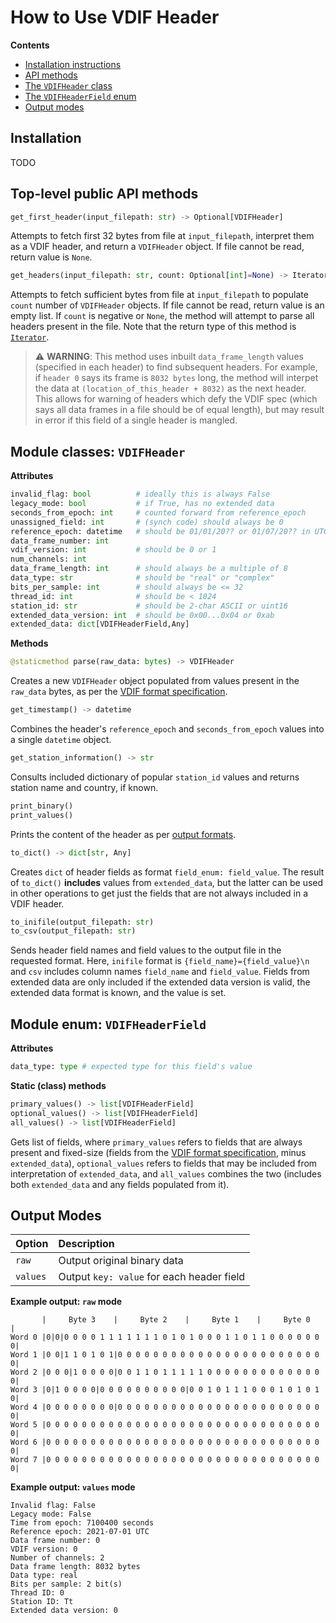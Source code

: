 # How to Use VDIF Header

**Contents**

* [Installation instructions](#installation)
* [API methods](#api_methods)
* [The `VDIFHeader` class](#vdifheader)
* [The `VDIFHeaderField` enum](#vdifheaderfield)
* [Output modes](#output_modes)

<a name="installation"></a>
## Installation

TODO

<a name="api_methods"></a>
## **Top-level public API methods**

```python
get_first_header(input_filepath: str) -> Optional[VDIFHeader]
```

Attempts to fetch first 32 bytes from file at `input_filepath`, interpret them as a VDIF header, and return a `VDIFHeader` object. If file cannot be read, return value is `None`.

```python
get_headers(input_filepath: str, count: Optional[int]=None) -> Iterator[VDIFHeader]
```

Attempts to fetch sufficient bytes from file at `input_filepath` to populate `count` number of `VDIFHeader` objects. If file cannot be read, return value is an empty list. If `count` is negative or `None`, the method will attempt to parse all headers present in the file. Note that the return type of this method is [`Iterator`](https://wiki.python.org/moin/Iterator).

> :warning: **WARNING**: This method uses inbuilt `data_frame_length` values (specified in each header) to find subsequent headers. For example, if `header 0` says its frame is `8032 bytes` long, the method will interpet the data at `(location_of_this_header + 8032)` as the next header. This allows for warning of headers which defy the VDIF spec (which says all data frames in a file should be of equal length), but may result in error if this field of a single header is mangled.

<a name="vdifheader"></a>
## **Module classes: `VDIFHeader`**

**Attributes**

```python
invalid_flag: bool          # ideally this is always False
legacy_mode: bool           # if True, has no extended data
seconds_from_epoch: int     # counted forward from reference_epoch
unassigned_field: int       # (synch code) should always be 0
reference_epoch: datetime   # should be 01/01/20?? or 01/07/20?? in UTC
data_frame_number: int
vdif_version: int           # should be 0 or 1
num_channels: int
data_frame_length: int      # should always be a multiple of 8
data_type: str              # should be "real" or "complex"
bits_per_sample: int        # should always be <= 32
thread_id: int              # should be < 1024
station_id: str             # should be 2-char ASCII or uint16
extended_data_version: int  # should be 0x00...0x04 or 0xab
extended_data: dict[VDIFHeaderField,Any]
```

**Methods**

```python
@staticmethod parse(raw_data: bytes) -> VDIFHeader
```

Creates a new `VDIFHeader` object populated from values present in the `raw_data` bytes, as per the [VDIF format specification](https://vlbi.org/wp-content/uploads/2019/03/VDIF_specification_Release_1.1.1.pdf).

```python
get_timestamp() -> datetime
```

Combines the header's `reference_epoch` and `seconds_from_epoch` values into a single `datetime` object.

```python
get_station_information() -> str
```

Consults included dictionary of popular `station_id` values and returns station name and country, if known.

```python
print_binary()
print_values()
```

Prints the content of the header as per [output formats](/output_formats).

```python
to_dict() -> dict[str, Any]
```

Creates `dict` of header fields as format `field_enum: field_value`. The result of `to_dict()` **includes** values from `extended_data`, but the latter can be used in other operations to get just the fields that are not always included in a VDIF header.

```python
to_inifile(output_filepath: str)
to_csv(output_filepath: str)
```

Sends header field names and field values to the output file in the requested format. Here, `inifile` format is `{field_name}={field_value}\n` and `csv` includes column names `field_name` and `field_value`. Fields from extended data are only included if the extended data version is valid, the extended data format is known, and the value is set.

<a name="vdifheaderfield"></a>
## **Module enum: `VDIFHeaderField`**

**Attributes**

```python
data_type: type # expected type for this field's value
```

**Static (class) methods**

```python
primary_values() -> list[VDIFHeaderField]
optional_values() -> list[VDIFHeaderField]
all_values() -> list[VDIFHeaderField]
```
Gets list of fields, where `primary_values` refers to fields that are always present and fixed-size (fields from the [VDIF format specification](https://vlbi.org/wp-content/uploads/2019/03/VDIF_specification_Release_1.1.1.pdf), minus `extended_data`), `optional_values` refers to fields that may be included from interpretation of `extended_data`, and `all_values` combines the two (includes both `extended_data` and any fields populated from it).


<a name="output_modes"></a>
## Output Modes

| Option | Description |
|:---|:---|
| `raw` | Output original binary data |
| `values` | Output `key: value` for each header field |

**Example output: `raw` mode**

```
       |     Byte 3    |     Byte 2    |     Byte 1    |     Byte 0    |
Word 0 |0|0|0 0 0 0 1 1 1 1 1 1 1 0 1 0 1 0 0 0 1 1 0 1 1 0 0 0 0 0 0 0|
Word 1 |0 0|1 1 0 1 0 1|0 0 0 0 0 0 0 0 0 0 0 0 0 0 0 0 0 0 0 0 0 0 0 0|
Word 2 |0 0 0|1 0 0 0 0|0 0 1 1 0 1 1 1 1 1 0 0 0 0 0 0 0 0 0 0 0 0 0 0|
Word 3 |0|1 0 0 0 0|0 0 0 0 0 0 0 0 0 0|0 0 1 0 1 1 1 0 0 0 1 0 1 0 1 0|
Word 4 |0 0 0 0 0 0 0 0|0 0 0 0 0 0 0 0 0 0 0 0 0 0 0 0 0 0 0 0 0 0 0 0|
Word 5 |0 0 0 0 0 0 0 0 0 0 0 0 0 0 0 0 0 0 0 0 0 0 0 0 0 0 0 0 0 0 0 0|
Word 6 |0 0 0 0 0 0 0 0 0 0 0 0 0 0 0 0 0 0 0 0 0 0 0 0 0 0 0 0 0 0 0 0|
Word 7 |0 0 0 0 0 0 0 0 0 0 0 0 0 0 0 0 0 0 0 0 0 0 0 0 0 0 0 0 0 0 0 0|
```

**Example output: `values` mode**

```
Invalid flag: False
Legacy mode: False
Time from epoch: 7100400 seconds
Reference epoch: 2021-07-01 UTC
Data frame number: 0
VDIF version: 0
Number of channels: 2
Data frame length: 8032 bytes
Data type: real
Bits per sample: 2 bit(s)
Thread ID: 0
Station ID: Tt
Extended data version: 0
```
